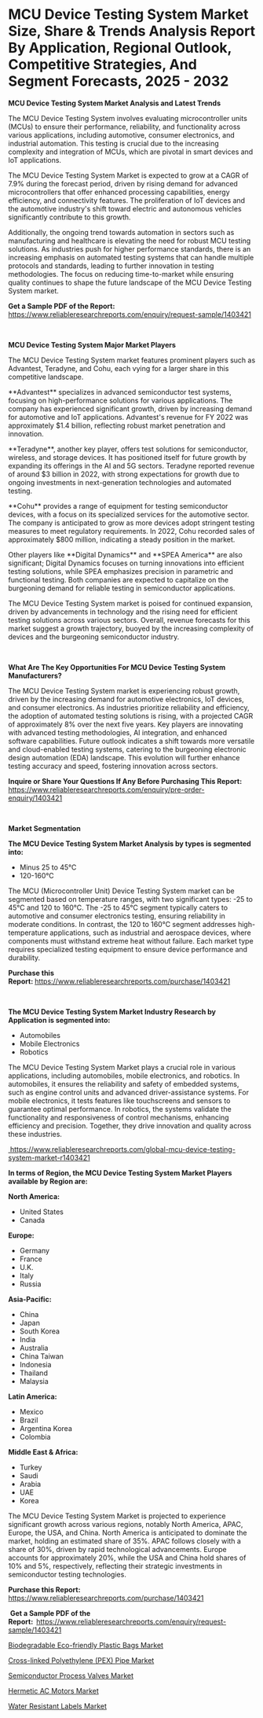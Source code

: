 <p><h1>MCU Device Testing System Market Size, Share & Trends Analysis Report By Application, Regional Outlook, Competitive Strategies, And Segment Forecasts, 2025 - 2032</h1></p><p><strong>MCU Device Testing System Market Analysis and Latest Trends</strong></p>
<p><p>The MCU Device Testing System involves evaluating microcontroller units (MCUs) to ensure their performance, reliability, and functionality across various applications, including automotive, consumer electronics, and industrial automation. This testing is crucial due to the increasing complexity and integration of MCUs, which are pivotal in smart devices and IoT applications. </p><p>The MCU Device Testing System Market is expected to grow at a CAGR of 7.9% during the forecast period, driven by rising demand for advanced microcontrollers that offer enhanced processing capabilities, energy efficiency, and connectivity features. The proliferation of IoT devices and the automotive industry's shift toward electric and autonomous vehicles significantly contribute to this growth. </p><p>Additionally, the ongoing trend towards automation in sectors such as manufacturing and healthcare is elevating the need for robust MCU testing solutions. As industries push for higher performance standards, there is an increasing emphasis on automated testing systems that can handle multiple protocols and standards, leading to further innovation in testing methodologies. The focus on reducing time-to-market while ensuring quality continues to shape the future landscape of the MCU Device Testing System market.</p></p>
<p><strong>Get a Sample PDF of the Report:&nbsp;</strong> <a href="https://www.reliableresearchreports.com/enquiry/request-sample/1403421?utm_campaign=9&utm_medium=2&utm_source=Github&utm_content=ia&utm_term=28032025&utm_id=mcu-device-testing-system">https://www.reliableresearchreports.com/enquiry/request-sample/1403421</a></p>
<p>&nbsp;</p>
<p><strong>MCU Device Testing System Major Market Players</strong></p>
<p><p>The MCU Device Testing System market features prominent players such as Advantest, Teradyne, and Cohu, each vying for a larger share in this competitive landscape. </p><p>**Advantest** specializes in advanced semiconductor test systems, focusing on high-performance solutions for various applications. The company has experienced significant growth, driven by increasing demand for automotive and IoT applications. Advantest's revenue for FY 2022 was approximately $1.4 billion, reflecting robust market penetration and innovation.</p><p>**Teradyne**, another key player, offers test solutions for semiconductor, wireless, and storage devices. It has positioned itself for future growth by expanding its offerings in the AI and 5G sectors. Teradyne reported revenue of around $3 billion in 2022, with strong expectations for growth due to ongoing investments in next-generation technologies and automated testing.</p><p>**Cohu** provides a range of equipment for testing semiconductor devices, with a focus on its specialized services for the automotive sector. The company is anticipated to grow as more devices adopt stringent testing measures to meet regulatory requirements. In 2022, Cohu recorded sales of approximately $800 million, indicating a steady position in the market.</p><p>Other players like **Digital Dynamics** and **SPEA America** are also significant; Digital Dynamics focuses on turning innovations into efficient testing solutions, while SPEA emphasizes precision in parametric and functional testing. Both companies are expected to capitalize on the burgeoning demand for reliable testing in semiconductor applications.</p><p>The MCU Device Testing System market is poised for continued expansion, driven by advancements in technology and the rising need for efficient testing solutions across various sectors. Overall, revenue forecasts for this market suggest a growth trajectory, buoyed by the increasing complexity of devices and the burgeoning semiconductor industry.</p></p>
<p>&nbsp;</p>
<p><strong>What Are The Key Opportunities For MCU Device Testing System Manufacturers?</strong></p>
<p><p>The MCU Device Testing System market is experiencing robust growth, driven by the increasing demand for automotive electronics, IoT devices, and consumer electronics. As industries prioritize reliability and efficiency, the adoption of automated testing solutions is rising, with a projected CAGR of approximately 8% over the next five years. Key players are innovating with advanced testing methodologies, AI integration, and enhanced software capabilities. Future outlook indicates a shift towards more versatile and cloud-enabled testing systems, catering to the burgeoning electronic design automation (EDA) landscape. This evolution will further enhance testing accuracy and speed, fostering innovation across sectors.</p></p>
<p><strong>Inquire or Share Your Questions If Any Before Purchasing This Report:</strong> <a href="https://www.reliableresearchreports.com/enquiry/pre-order-enquiry/1403421?utm_campaign=9&utm_medium=2&utm_source=Github&utm_content=ia&utm_term=28032025&utm_id=mcu-device-testing-system">https://www.reliableresearchreports.com/enquiry/pre-order-enquiry/1403421</a></p>
<p>&nbsp;</p>
<p><strong>Market Segmentation</strong></p>
<p><strong>The MCU Device Testing System Market Analysis by types is segmented into:</strong></p>
<p><ul><li>Minus 25 to 45℃</li><li>120-160℃</li></ul></p>
<p><p>The MCU (Microcontroller Unit) Device Testing System market can be segmented based on temperature ranges, with two significant types: -25 to 45°C and 120 to 160°C. The -25 to 45°C segment typically caters to automotive and consumer electronics testing, ensuring reliability in moderate conditions. In contrast, the 120 to 160°C segment addresses high-temperature applications, such as industrial and aerospace devices, where components must withstand extreme heat without failure. Each market type requires specialized testing equipment to ensure device performance and durability.</p></p>
<p><strong>Purchase this Report:&nbsp;</strong><a href="https://www.reliableresearchreports.com/purchase/1403421?utm_campaign=9&utm_medium=2&utm_source=Github&utm_content=ia&utm_term=28032025&utm_id=mcu-device-testing-system">https://www.reliableresearchreports.com/purchase/1403421</a></p>
<p>&nbsp;</p>
<p><strong>The MCU Device Testing System Market Industry Research by Application is segmented into:</strong></p>
<p><ul><li>Automobiles</li><li>Mobile Electronics</li><li>Robotics</li></ul></p>
<p><p>The MCU Device Testing System Market plays a crucial role in various applications, including automobiles, mobile electronics, and robotics. In automobiles, it ensures the reliability and safety of embedded systems, such as engine control units and advanced driver-assistance systems. For mobile electronics, it tests features like touchscreens and sensors to guarantee optimal performance. In robotics, the systems validate the functionality and responsiveness of control mechanisms, enhancing efficiency and precision. Together, they drive innovation and quality across these industries.</p></p>
<p><a href="https://www.reliableresearchreports.com/global-mcu-device-testing-system-market-r1403421?utm_campaign=9&utm_medium=2&utm_source=Github&utm_content=ia&utm_term=28032025&utm_id=mcu-device-testing-system">&nbsp;https://www.reliableresearchreports.com/global-mcu-device-testing-system-market-r1403421</a></p>
<p><strong>In terms of Region, the MCU Device Testing System Market Players available by Region are:</strong></p>
<p>
    <p> <strong> North America: </strong>
        <ul>
            <li>United States</li>
            <li>Canada</li>
        </ul>
        </p> 
    <p> <strong> Europe: </strong>
        <ul>
            <li>Germany</li>
            <li>France</li>
            <li>U.K.</li>
            <li>Italy</li>
            <li>Russia</li>
        </ul>
        </p> 
    <p> <strong> Asia-Pacific: </strong>
        <ul>
            <li>China</li>
            <li>Japan</li>
            <li>South Korea</li>
            <li>India</li>
            <li>Australia</li>
            <li>China Taiwan</li>
            <li>Indonesia</li>
            <li>Thailand</li>
            <li>Malaysia</li>
        </ul>
        </p> 
    <p> <strong> Latin America: </strong>
        <ul>
            <li>Mexico</li>
            <li>Brazil</li>
            <li>Argentina Korea</li>
            <li>Colombia</li>
        </ul>
        </p> 
    <p> <strong> Middle East & Africa: </strong>
        <ul>
            <li>Turkey</li>
            <li>Saudi</li>
            <li>Arabia</li>
            <li>UAE</li>
            <li>Korea</li>
        </ul>
    </p>
    </p>
<p><p>The MCU Device Testing System Market is projected to experience significant growth across various regions, notably North America, APAC, Europe, the USA, and China. North America is anticipated to dominate the market, holding an estimated share of 35%. APAC follows closely with a share of 30%, driven by rapid technological advancements. Europe accounts for approximately 20%, while the USA and China hold shares of 10% and 5%, respectively, reflecting their strategic investments in semiconductor testing technologies.</p></p>
<p><strong>Purchase this Report: </strong><a href="https://www.reliableresearchreports.com/purchase/1403421?utm_campaign=9&utm_medium=2&utm_source=Github&utm_content=ia&utm_term=28032025&utm_id=mcu-device-testing-system">https://www.reliableresearchreports.com/purchase/1403421</a></p>
<p>&nbsp;<strong>Get a Sample PDF of the Report:&nbsp;&nbsp;</strong><a href="https://www.reliableresearchreports.com/enquiry/request-sample/1403421?utm_campaign=9&utm_medium=2&utm_source=Github&utm_content=ia&utm_term=28032025&utm_id=mcu-device-testing-system">https://www.reliableresearchreports.com/enquiry/request-sample/1403421</a></p>
<p><strong></strong></p>
<p><p><a href="https://github.com/pichuaadh0/Market-Research-Report-List-1/blob/main/biodegradable-eco-friendly-plastic-bags-market.md?utm_campaign=9&utm_medium=2&utm_source=Github&utm_content=ia&utm_term=28032025&utm_id=mcu-device-testing-system">Biodegradable Eco-friendly Plastic Bags Market</a></p><p><a href="https://github.com/lemiranajd/Market-Research-Report-List-1/blob/main/cross-linked-polyethylene-pex-pipe-market.md?utm_campaign=9&utm_medium=2&utm_source=Github&utm_content=ia&utm_term=28032025&utm_id=mcu-device-testing-system">Cross-linked Polyethylene (PEX) Pipe Market</a></p><p><a href="https://github.com/ogbadujonito22/Market-Research-Report-List-1/blob/main/semiconductor-process-valves-market.md?utm_campaign=9&utm_medium=2&utm_source=Github&utm_content=ia&utm_term=28032025&utm_id=mcu-device-testing-system">Semiconductor Process Valves Market</a></p><p><a href="https://github.com/dovbusmrking/Market-Research-Report-List-1/blob/main/hermetic-ac-motors-market.md?utm_campaign=9&utm_medium=2&utm_source=Github&utm_content=ia&utm_term=28032025&utm_id=mcu-device-testing-system">Hermetic AC Motors Market</a></p><p><a href="https://github.com/azetehhasle/Market-Research-Report-List-1/blob/main/water-resistant-labels-market.md?utm_campaign=9&utm_medium=2&utm_source=Github&utm_content=ia&utm_term=28032025&utm_id=mcu-device-testing-system">Water Resistant Labels Market</a></p></p>